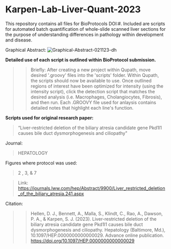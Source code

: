 # Karpen-Lab-Liver-Quant-2023
This repository contains all files for BioProtocols DOI:#. Included are scripts for automated batch quantification of whole-slide scanned liver sections for the purpose of understanding differences in pathology within development and disease. 

Graphical Abstract:
![Graphical-Abstract-021123-dh](https://user-images.githubusercontent.com/88243822/224508888-7ab78e51-59ba-4cd0-aaae-8a96088757d6.jpg)


**Detailed use of each script is outlined within BioProtocol submission.**
>>Briefly: After creating a new project within Qupath, move desired '.groovy' files into the 'scripts' folder. Within Qupath, the scripts should now be available to use. Once outlined regions of interest have been optimized for intensity (using the intensity script), click the detection script that matches the desired analysis (i.e. Macrophages, Cholangiocytes, Fibrosis), and then run. Each .GROOVY file used for anlaysis contains detailed notes that highlight each line's function.

**Scripts used for original research paper:**
>“Liver-restricted deletion of the biliary atresia candidate gene Pkd1l1 causes bile duct dysmorphogenesis and ciliopathy"

Journal:
>HEPATOLOGY

Figures where protocol was used:
>2 , 3, & 7

>Link: https://journals.lww.com/hep/Abstract/9900/Liver_restricted_deletion_of_the_biliary_atresia.241.aspx

Citation:
>>Hellen, D. J., Bennett, A., Malla, S., Klindt, C., Rao, A., Dawson, P. A., & Karpen, S. J. (2023). Liver-restricted deletion of the biliary atresia candidate gene Pkd1l1 causes bile duct dysmorphogenesis and ciliopathy. Hepatology (Baltimore, Md.), 10.1097/HEP.0000000000000029. Advance online publication. https://doi.org/10.1097/HEP.0000000000000029
